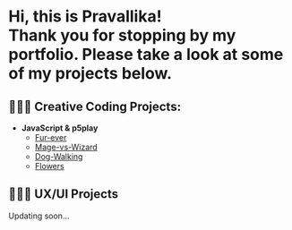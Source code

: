 <h1>Hi, this is Pravallika! <br/>Thank you for stopping by my portfolio. Please take a look at some of my projects below.
</h1>

<h2>👩🏻‍💻 Creative Coding Projects:</h2>

- <b>JavaScript & p5play</b>
  - [Fur-ever](https://github.com/Crescentdale/Fur-ever)
  - [Mage-vs-Wizard](https://github.com/Crescentdale/Mage-vs-Wizard)
  - [Dog-Walking](https://github.com/Crescentdale/Dog-Walking)
  - [Flowers](https://github.com/Crescentdale/Flowers)

<h2>👩🏻‍🎨 UX/UI Projects</h2>
Updating soon...

